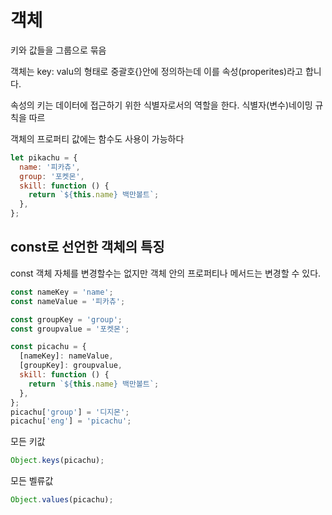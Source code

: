 # 객체

키와 값들을 그룹으로 묶음

객체는 key: valu의 형태로 중괄호{}안에 정의하는데 이를 속성(properites)라고 합니다.

속성의 키는 데이터에 접근하기 위한 식별자로서의 역할을 한다. 식별자(변수)네이밍 규칙을 따르

객체의 프로퍼티 값에는 함수도 사용이 가능하다

```js
let pikachu = {
  name: '피카츄',
  group: '포켓몬',
  skill: function () {
    return `${this.name} 백만볼트`;
  },
};
```

## const로 선언한 객체의 특징

const 객체 자체를 변경할수는 없지만 객체 안의 프로퍼티나 메서드는 변경할 수 있다.

```js
const nameKey = 'name';
const nameValue = '피카츄';

const groupKey = 'group';
const groupvalue = '포켓몬';

const picachu = {
  [nameKey]: nameValue,
  [groupKey]: groupvalue,
  skill: function () {
    return `${this.name} 백만볼트`;
  },
};
picachu['group'] = '디지몬';
picachu['eng'] = 'picachu';
```

모든 키값

```js
Object.keys(picachu);
```

모든 벨류값

```js
Object.values(picachu);
```

